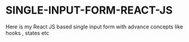 # SINGLE-INPUT-FORM-REACT-JS
Here is my React JS based single input form with advance concepts like hooks , states etc
